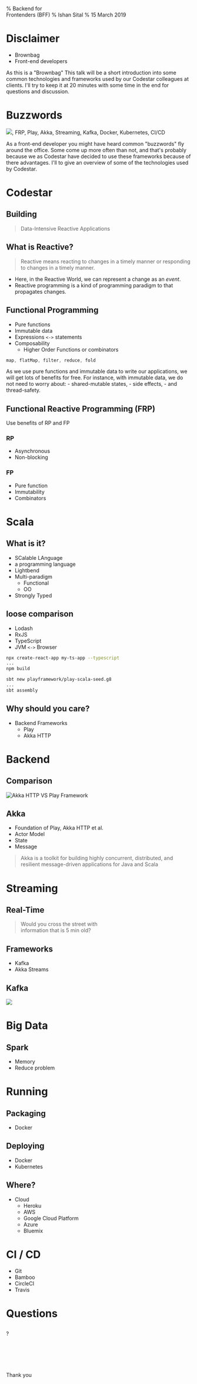 % Backend for </br>Frontenders (BFF)
% Ishan Sital
% 15 March 2019

# Disclaimer
- Brownbag
- Front-end developers

<aside class="notes">
As this is a "Brownbag" This talk will be a short introduction into some common technologies and frameworks used by our Codestar colleagues at clients. I'll try to keep it at 20 minutes with some time in the end for questions and discussion. 
</aside>

# Buzzwords
![](http://www.scala-lang.org/resources/img/scala-logo-red.png), FRP, Play, Akka, Streaming, Kafka, Docker, Kubernetes, CI/CD

<aside class="notes">
As a front-end developer you might have heard common "buzzwords" fly around the office. Some come up more often than not, and that's probably because we as Codestar have decided to use these frameworks because of there advantages. I'll to give an overview of some of the technologies used by Codestar.
</aside>

# Codestar

## Building
> Data-Intensive Reactive Applications

## What is Reactive?
>Reactive means reacting to changes in a timely manner or responding to changes in a timely manner.

- Here, in the Reactive World, we can represent a change as an *event*.
- Reactive programming is a kind of programming paradigm to that propagates changes.

## Functional Programming
- Pure functions
- Immutable data
- Expressions `<->` statements
- Composability
    - Higher Order Functions or combinators

```scala
map, flatMap, filter, reduce, fold
```

<aside class="notes">
As we use pure functions and immutable data to write our applications, we will get lots of benefits for free. For instance, with immutable data, we do not need to worry about:
- shared-mutable states,
- side effects,
- and thread-safety.
</aside>

## Functional Reactive Programming (FRP)
Use benefits of RP and FP

### RP
- Asynchronous 
- Non-blocking

### FP
- Pure function
- Immutability
- Combinators

# Scala

## What is it?
- SCalable LAnguage
-   a programming language
- Lightbend
- Multi-paradigm
    - Functional 
    - OO
- Strongly Typed

## loose comparison
- Lodash
- RxJS
- TypeScript
- JVM `<->` Browser
```bash
npx create-react-app my-ts-app --typescript
...
npm build
```
```bash
sbt new playframework/play-scala-seed.g8
...
sbt assembly
```

## Why should you care?
- Backend Frameworks
    - Play
    - Akka HTTP

# Backend

## Comparison
![Akka HTTP VS Play Framework](img/bff/audi-dtm-VS-regular-a5-1.jpg)

## Akka
- Foundation of Play, Akka HTTP et al.
- Actor Model
- State
- Message

> Akka is a toolkit for building highly concurrent, distributed, and resilient message-driven applications for Java and Scala

# Streaming

## Real-Time
> Would you cross the street with <br/>information that is 5 min old?

## Frameworks
- Kafka
- Akka Streams

## Kafka
![](img/bff/Kafka-Cluster-Diagram.png)

# Big Data

## Spark
- Memory
- Reduce problem

# Running

## Packaging
- Docker

## Deploying
- Docker
- Kubernetes

## Where?
- Cloud
    - Heroku
    - AWS
    - Google Cloud Platform
    - Azure
    - Bluemix

# CI / CD
- Git
- Bamboo
- CircleCI
- Travis


# Questions

##

<p class="huge">?</p>

##

<br><br><br><p class="big">Thank you</p>
